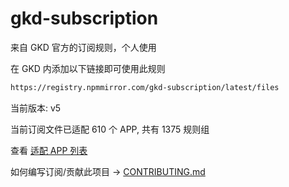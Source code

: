# gkd-subscription

来自 GKD 官方的订阅规则，个人使用

在 GKD 内添加以下链接即可使用此规则

```txt
https://registry.npmmirror.com/gkd-subscription/latest/files
```

当前版本: v5

当前订阅文件已适配 610 个 APP, 共有 1375 规则组

查看 [适配 APP 列表](./AppList.md)

如何编写订阅/贡献此项目 -> [CONTRIBUTING.md](./CONTRIBUTING.md)
